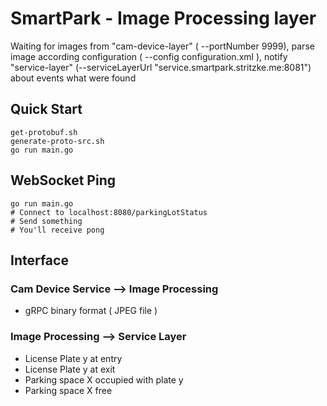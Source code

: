 # SmartPark - Image Processing layer
Waiting for images from "cam-device-layer" ( --portNumber 9999), 
parse image according configuration ( --config configuration.xml ), 
notify "service-layer" (--serviceLayerUrl "service.smartpark.stritzke.me:8081")  
about events what were found

## Quick Start
```
get-protobuf.sh
generate-proto-src.sh
go run main.go
```

## WebSocket Ping
```
go run main.go
# Connect to localhost:8080/parkingLotStatus
# Send something
# You'll receive pong
```

## Interface

### Cam Device Service --> Image Processing
- gRPC binary format ( JPEG file )

### Image Processing --> Service Layer
- License Plate y at entry
- License Plate y at exit
- Parking space X occupied with plate y
- Parking space X free